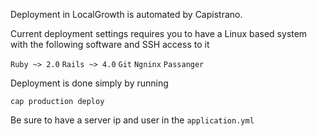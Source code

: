 Deployment in LocalGrowth is automated by Capistrano.


Current deployment settings requires you to have a Linux based system with the following software and SSH access to it

 
 `Ruby ~> 2.0`
 `Rails ~> 4.0` 
 `Git`
 `Ngninx` 
 `Passanger` 

Deployment is done simply by running

 `cap production deploy`

Be sure to have a server ip and user in the `application.yml`
